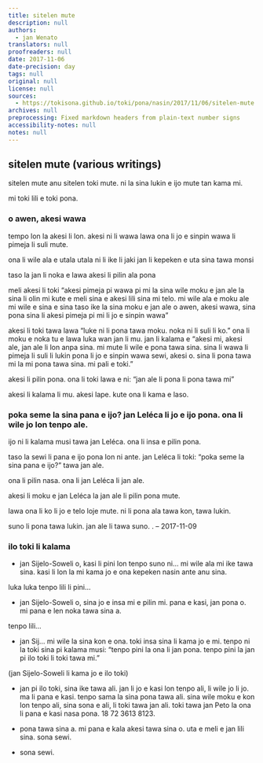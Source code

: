 ```yaml
---
title: sitelen mute
description: null
authors:
  - jan Wenato
translators: null
proofreaders: null
date: 2017-11-06
date-precision: day
tags: null
original: null
license: null
sources:
  - https://tokisona.github.io/toki/pona/nasin/2017/11/06/sitelen-mute.html
archives: null
preprocessing: Fixed markdown headers from plain-text number signs
accessibility-notes: null
notes: null
---
```


## sitelen mute (various writings)

sitelen mute anu sitelen toki mute. ni la sina lukin e ijo mute tan kama mi.

mi toki lili e toki pona.

### o awen, akesi wawa

tempo lon la akesi li lon. akesi ni li wawa lawa ona li jo e sinpin wawa li pimeja li suli mute.

ona li wile ala e utala utala ni li ike li jaki jan li kepeken e uta sina tawa monsi

taso la jan li noka e lawa akesi li pilin ala pona

meli akesi li toki “akesi pimeja pi wawa pi mi la sina wile moku e jan ale la sina li olin mi kute e meli sina e akesi lili sina mi telo. mi wile ala e moku ale mi wile e sina e sina taso ike la sina moku e jan ale o awen, akesi wawa, sina pona sina li akesi pimeja pi mi li jo e sinpin wawa”

akesi li toki tawa lawa “luke ni li pona tawa moku. noka ni li suli li ko.” ona li moku e noka tu e lawa luka wan jan li mu. jan li kalama e “akesi mi, akesi ale, jan ale li lon anpa sina. mi mute li wile e pona tawa sina. sina li wawa li pimeja li suli li lukin pona li jo e sinpin wawa sewi, akesi o. sina li pona tawa mi la mi pona tawa sina. mi pali e toki.”

akesi li pilin pona. ona li toki lawa e ni: “jan ale li pona li pona tawa mi”

akesi li kalama li mu. akesi lape. kute ona li kama e laso.

### poka seme la sina pana e ijo? jan Leléca li jo e ijo pona. ona li wile jo lon tenpo ale.

ijo ni li kalama musi tawa jan Leléca. ona li insa e pilin pona.

taso la sewi li pana e ijo pona lon ni ante. jan Leléca li toki: “poka seme la sina pana e ijo?” tawa jan ale.

ona li pilin nasa. ona li jan Leléca li jan ale.

akesi li moku e jan Leléca la jan ale li pilin pona mute.

lawa ona li ko li jo e telo loje mute. ni li pona ala tawa kon, tawa lukin.

suno li pona tawa lukin. jan ale li tawa suno. . – 2017-11-09

### ilo toki li kalama

* jan Sijelo-Soweli o, kasi li pini lon tenpo suno ni… mi wile ala mi ike tawa sina. kasi li lon la mi kama jo e ona kepeken nasin ante anu sina.

luka luka tenpo lili li pini…

* jan Sijelo-Soweli o, sina jo e insa mi e pilin mi. pana e kasi, jan pona o. mi pana e len noka tawa sina a.

tenpo lili…

* jan Sij… mi wile la sina kon e ona. toki insa sina li kama jo e mi. tenpo ni la toki sina pi kalama musi: “tenpo pini la ona li jan pona. tenpo pini la jan pi ilo toki li toki tawa mi.”

(jan Sijelo-Soweli li kama jo e ilo toki)

* jan pi ilo toki, sina ike tawa ali. jan li jo e kasi lon tenpo ali, li wile jo li jo. ma li pana e kasi. tenpo sama la sina pona tawa ali. sina wile moku e kon lon tenpo ali, sina sona e ali, li toki tawa jan ali. toki tawa jan Peto la ona li pana e kasi nasa pona. 18 72 3613 8123.

* pona tawa sina a. mi pana e kala akesi tawa sina o. uta e meli e jan lili sina. sona sewi.

* sona sewi.
